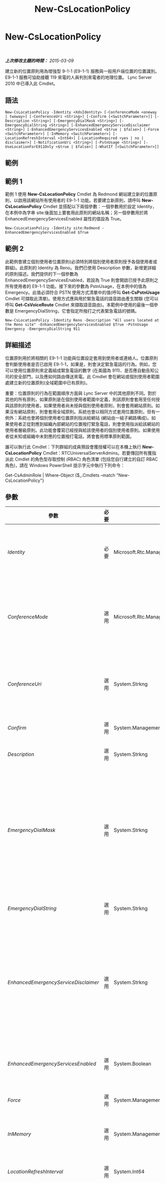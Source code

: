 ﻿---
title: New-CsLocationPolicy
TOCTitle: New-CsLocationPolicy
ms:assetid: 167dead6-e4d4-402c-9ea4-91968eae5610
ms:mtpsurl: https://technet.microsoft.com/zh-tw/library/Gg398231(v=OCS.15)
ms:contentKeyID: 49290200
ms.date: 08/10/2015
mtps_version: v=OCS.15
ms.translationtype: HT
---

# New-CsLocationPolicy

 

_**上次修改主題的時間：** 2015-03-09_

建立新的位置原則用為增強型 9-1-1 (E9-1-1) 服務與一般用戶端位置的位置識別。E9-1-1 服務可協助接聽 119 來電的人員判別來電者的地理位置。 Lync Server 2010 中已導入此 Cmdlet。

## 語法

    New-CsLocationPolicy -Identity <XdsIdentity> [-ConferenceMode <oneway | twoway>] [-ConferenceUri <String>] [-Confirm [<SwitchParameter>]] [-Description <String>] [-EmergencyDialMask <String>] [-EmergencyDialString <String>] [-EnhancedEmergencyServiceDisclaimer <String>] [-EnhancedEmergencyServicesEnabled <$true | $false>] [-Force <SwitchParameter>] [-InMemory <SwitchParameter>] [-LocationRefreshInterval <Int64>] [-LocationRequired <yes | no | disclaimer>] [-NotificationUri <String>] [-PstnUsage <String>] [-UseLocationForE911Only <$true | $false>] [-WhatIf [<SwitchParameter>]]

## 範例

## 範例 1

範例 1 使用 **New-CsLocationPolicy** Cmdlet 為 Redmond 網站建立新的位置原則，以啟用該網站所有使用者的 E9-1-1 功能。若要建立新原則，請呼叫 **New-CsLocationPolicy** Cmdlet 並搭配以下兩個參數：一個參數用於設定 Identity，在本例中為字串 site:後面加上要套用此原則的網站名稱；另一個參數用於將 EnhancedEmergencyServicesEnabled 屬性的值設為 True。

    New-CsLocationPolicy -Identity site:Redmond -EnhancedEmergencyServicesEnabled $True

## 範例 2

此範例會建立個別使用者位置原則(必須特別將個別使用者原則授予各個使用者或群組)。此原則的 Identity 為 Reno。我們已使用 Description 參數，新增更詳細的原則描述。我們提供的下一個參數為 EnhancedEmergencyServicesEnabled，若設為 True 則會開啟已授予此原則之所有使用者的 E9-1-1 功能。接下來的參數為 PstnUsage，在本例中的值為 Emergency。此值必須符合 PSTN 使用方式清單中的值(呼叫 **Get-CsPstnUsage** Cmdlet 可擷取此清單)。使用方式應與用於緊急電話的語音路由產生關聯 (您可以呼叫 **Get-CsVoiceRoute** Cmdlet 來擷取語音路由)。本範例中使用的最後一個參數是 EmergencyDialString，它會指定所撥打之代表緊急電話的號碼。

    New-CsLocationPolicy -Identity Reno -Description "All users located at the Reno site" -EnhancedEmergencyServicesEnabled $True -PstnUsage Emergency -EmergencyDialString 911

## 詳細描述

位置原則用於將相關的 E9-1-1 功能與位置設定套用到使用者或連絡人。位置原則會判斷使用者是否已啟用 E9-1-1，如果是，則會決定緊急電話的行為。例如，您可以使用位置原則來定義組成緊急電話的數字 (在美國為 911)、是否應自動告知公司的安全部門，以及應如何路由傳送來電。此 Cmdlet 會在網站或個別使用者範圍處建立新的位置原則(全域範圍中已有原則)。

重要：位置原則的行為在範圍順序方面與 Lync Server 中的其他原則不同。對於其他的所有原則，如果原則是在個別使用者範圍中定義，則該原則會套用至任何授與該原則的使用者。如果使用者尚未授與個別使用者原則，則會套用網站原則。如果沒有網站原則，則會套用全域原則。系統也會以相同方式套用位置原則，但有一例外：系統也會將個別使用者位置原則指派給網站 (網站由一組子網路構成)。如果使用者正從對應到組織內部網站的位置撥打緊急電話，則會使用指派給該網站的使用者層級原則。此功能會覆寫已經授與給該使用者的個別使用者原則。如果使用者從未知或組織中未對應的位置撥打電話，將會套用標準原則範圍。

誰可以執行此 Cmdlet：下列群組的成員預設會獲授權可以在本機上執行 **New-CsLocationPolicy** Cmdlet：RTCUniversalServerAdmins。若要傳回所有獲指派此 Cmdlet 的角色型存取控制 (RBAC) 角色清單 (包括您自行建立的自訂 RBAC 角色)，請在 Windows PowerShell 提示字元中執行下列命令：

Get-CsAdminRole | Where-Object {$\_.Cmdlets –match "New-CsLocationPolicy"}

## 參數


<table>
<colgroup>
<col style="width: 25%" />
<col style="width: 25%" />
<col style="width: 25%" />
<col style="width: 25%" />
</colgroup>
<thead>
<tr class="header">
<th>參數</th>
<th>必要</th>
<th>類型</th>
<th>說明</th>
</tr>
</thead>
<tbody>
<tr class="odd">
<td><p><em>Identity</em></p></td>
<td><p>必要</p></td>
<td><p>Microsoft.Rtc.Management.Xds.XdsIdentity</p></td>
<td><p>位置原則的唯一識別碼。可使用此 Cmdlet 在網站或個別使用者範圍建立原則 (根據預設，全域原則存在且無法移除)。若是在網站範圍建立的原則，此值的格式必須是 site:&lt;網站名稱&gt;，其中網站名稱是在 Lync Server 部署中定義的網站名稱。例如，site:Redmond。任何的字串值，例如 Reno，皆可指派給在個別使用者範圍建立的原則。</p></td>
</tr>
<tr class="even">
<td><p><em>ConferenceMode</em></p></td>
<td><p>選用</p></td>
<td><p>Microsoft.Rtc.Management.WritableConfig.Policy.Location.ConferenceModeEnum</p></td>
<td><p>如果已指定 ConferenceUri 參數的值，則 ConferenceMode 參數會決定第三方是否可參與該電話，或只能聆聽。可用的值有：</p>
<p>- oneway：第三方只能聆聽來電者與公眾安全回應點 (PSAP) 接線生之間的對話。</p>
<p>- twoway：第三方可聆聽並參與來電者與 PSAP 接線生之間的通話。</p></td>
</tr>
<tr class="odd">
<td><p><em>ConferenceUri</em></p></td>
<td><p>選用</p></td>
<td><p>System.Strkng</p></td>
<td><p>第三方的 SIP 統一資源識別元 (URI) (本案例中為電話號碼)，第三方將會加入任何所撥打緊急電話的電話會議中。例如，當有人撥打緊急電話時，公司的安全部門會接聽該電話，並聆聽電話內容或參與該電話 (取決於 ConferenceMode 屬性的值)。</p>
<p>字串長度必須為 1 到 256 字元，且開頭必須為首碼 sip:。</p></td>
</tr>
<tr class="even">
<td><p><em>Confirm</em></p></td>
<td><p>選用</p></td>
<td><p>System.Management.Automation.SwitchParameter</p></td>
<td><p>在執行命令前先提示確認。</p></td>
</tr>
<tr class="odd">
<td><p><em>Description</em></p></td>
<td><p>選用</p></td>
<td><p>System.Strkng</p></td>
<td><p>此位置的詳細說明。例如，「Reno 公司使用者」。</p></td>
</tr>
<tr class="even">
<td><p><em>EmergencyDialMask</em></p></td>
<td><p>選用</p></td>
<td><p>System.Strkng</p></td>
<td><p>撥打的號碼會轉譯成 EmergencyDialString 屬性的值。例如，若 EmergencyDialMask 的值為 &quot;212&quot;，而 EmergencyDialString 的值為 &quot;119&quot;，若使用者撥打 212，通話會轉接至 119。此作法一方面可以改撥替代的緊急電話號碼，一方面電話仍可轉接到緊急服務 (例如，若某個國家/地區的緊急電話號碼不同，來自該國家/地區的人會嘗試撥打該國家/地區的緊急電話號碼，而非所在國家/地區的緊急電話號碼)。您可以使用分號分隔多個值，藉此定義多組緊急撥話遮罩。例如，-EmergencyDialMask &quot;212;414&quot; 。</p>
<p>重要。確保指定的撥號遮罩值與通話保留範圍中的數字不同。通話保留路由優先於緊急撥號字串轉換。呼叫 <strong>Get-CsCallParkOrbit</strong> Cmdlet 可以查看現有的通話保留範圍。</p>
<p>字串的長度上限為 100 字元。每個字元必須是 0 到 9 的數字。</p></td>
</tr>
<tr class="odd">
<td><p><em>EmergencyDialString</em></p></td>
<td><p>選用</p></td>
<td><p>System.Strkng</p></td>
<td><p>聯絡緊急服務時所撥打的號碼。此值在美國為 911。</p>
<p>字串必須由 0 到 9 的數字組成，長度可為 1 到 10 位數字。</p></td>
</tr>
<tr class="even">
<td><p><em>EnhancedEmergencyServiceDisclaimer</em></p></td>
<td><p>選用</p></td>
<td><p>System.Strkng</p></td>
<td><p>當位置對應 (線路圖) 無法解析使用者的連線來源位置，而使用者選擇不手動輸入其位置時，就會對該使用者顯示包含資訊的文字值。若要從位置原則中移除服務免責聲明，請將此屬性設為 Null 值：</p>
<p>-EnhancedEmergencyServiceDisclaimer $Null</p>
<p>Lync Server 2013應使用位置原則搭配 EnhancedEmergencyServiceDisclaimer 屬性，來設定 E9-1-1 服務的免責聲明。這與 Lync Server 2010 不同，在此版本中，會使用 Set-CsEnhancedEmergencyServiceDisclaimer Cmdlet 來設定整個組織的全域免責聲明。藉由使用位置原則來設定三個免責聲明，您可以建立不同地區設定或不同使用者群組的不同免責聲明。</p></td>
</tr>
<tr class="odd">
<td><p><em>EnhancedEmergencyServicesEnabled</em></p></td>
<td><p>選用</p></td>
<td><p>System.Boolean</p></td>
<td><p>指定與此原則關聯的使用者是否已啟用 E9-1-1 功能。將值設為 True 可啟用 E9-1-1，所以 Lync Server 用戶端會在登錄時擷取位置資訊，並在撥打緊急電話時包含該資訊。</p>
<p>預設值：False</p></td>
</tr>
<tr class="even">
<td><p><em>Force</em></p></td>
<td><p>選用</p></td>
<td><p>System.Management.Automation.SwitchParameter</p></td>
<td><p>隱藏變更前所顯示的確認提示。</p></td>
</tr>
<tr class="odd">
<td><p><em>InMemory</em></p></td>
<td><p>選用</p></td>
<td><p>System.Management.Automation.SwitchParameter</p></td>
<td><p>建立物件參照但不實際將該物件認可為永久變更。如果您會將這個利用此參數呼叫之 Cmdlet 的輸出指派給變數，可以變更物件參照的屬性，然後呼叫與此 Cmdlet 配對的 Set- Cmdlet，認可這些變更。</p></td>
</tr>
<tr class="even">
<td><p><em>LocationRefreshInterval</em></p></td>
<td><p>選用</p></td>
<td><p>System.Int64</p></td>
<td><p>指定位置資訊服務位置更新之用戶端要求的時間間隔 (小時)。LocationRefreshInterval 可以設為任何介於 1 與 12 之間的值；預設值為 4。</p></td>
</tr>
<tr class="odd">
<td><p><em>LocationRequired</em></p></td>
<td><p>選用</p></td>
<td><p>Microsoft.Rtc.Management.WritableConfig.Policy.Location.LocationRequiredEnum</p></td>
<td><p>如果用戶端無法從位置組態資料庫擷取位置，則會提示使用者手動輸入位置。此參數接受下列值：</p>
<p>- no：將不會提示使用者輸入位置。當撥打的電話沒有位置資訊時，緊急服務供應商將接聽來電，並要求提供位置。</p>
<p>- yes：當用戶端在新位置登錄時，會提示使用者輸入位置資訊。使用者可以不輸入任何資訊而將提示關閉。如果輸入資訊，則撥打到 119 的電話會先由緊急服務供應商接聽以確認位置，然後再路由傳送到 PSAP 接線生 (119 接線生)。</p>
<p>- disclaimer：此選項與 yes 相同，但是當使用者關閉提示時，則會顯示免責聲明文字，警告使用者拒絕輸入位置資訊的後果 (免責聲明文字必須透過呼叫 <strong>Set-CsEnhancedEmergencyServiceDisclaimer</strong> Cmdlet 設定)。</p>
<p>如果 EnhancedEmergencyServicesEnabled 設為 False (預設值)，則會忽略此值。系統將不會提示使用者輸入位置資訊。</p></td>
</tr>
<tr class="even">
<td><p><em>NotificationUri</em></p></td>
<td><p>選用</p></td>
<td><p>System.Strkng</p></td>
<td><p>撥打緊急電話時所通知的一或多個 SIP URI。例如，每次有人撥打緊急電話時，就會透過立即訊息通知公司的安全部門。如果可以使用來電者的位置，通知中會包含該位置的資訊。</p>
<p>可以使用逗號分隔的清單包含多個 SIP URI。例如，-NotificationUri sip:security@litwareinc.com,sip:kmyer@litwareinc.com。請注意，在 Lync Server 2013版本中，現在可以將通訊群組清單設定為通知 URI。</p>
<p>字串長度必須為 1 到 256 字元，且開頭必須為首碼 sip:。</p></td>
</tr>
<tr class="odd">
<td><p><em>PstnUsage</em></p></td>
<td><p>選用</p></td>
<td><p>System.Strkng</p></td>
<td><p>公用交換電話網路 (PSTN) 的使用方式，用於決定要使用哪一個語音路由來路由傳送來自使用此設定檔之用戶端的緊急電話。與此使用方式相關聯的路由傳送將指向緊急電話專用的 SIP 主幹。</p>
<p>使用方式必須已存在於 PSTN 使用方式的全域清單中。呼叫 <strong>Get-CsPstnUsage</strong> Cmdlet 可擷取使用方式清單。呼叫 <strong>Set-CsPstnUsage</strong> Cmdlet 可建立新的使用方式。</p></td>
</tr>
<tr class="even">
<td><p><em>UseLocationForE911Only</em></p></td>
<td><p>選用</p></td>
<td><p>System.Boolean</p></td>
<td><p>Lync 用戶端使用位置資訊的原因有許多種 (例如通知組員目前的位置)。將此值設為 True 可確保位置資訊僅供搭配緊急電話使用。</p></td>
</tr>
<tr class="odd">
<td><p><em>WhatIf</em></p></td>
<td><p>選用</p></td>
<td><p>System.Management.Automation.SwitchParameter</p></td>
<td><p>說明執行命令時若不實際執行命令的後果。</p></td>
</tr>
</tbody>
</table>


## 輸入類型

無。

## 傳回類型

建立 Microsoft.Rtc.Management.WritableConfig.Policy.Location.LocationPolicy 類型的物件。

## 請參閱

#### 其他資源

[Remove-CsLocationPolicy](remove-cslocationpolicy.md)  
[Set-CsLocationPolicy](set-cslocationpolicy.md)  
[Get-CsLocationPolicy](get-cslocationpolicy.md)  
[Grant-CsLocationPolicy](grant-cslocationpolicy.md)  
[Test-CsLocationPolicy](test-cslocationpolicy.md)  
[Get-CsPstnUsage](get-cspstnusage.md)  
[Get-CsVoiceRoute](get-csvoiceroute.md)

